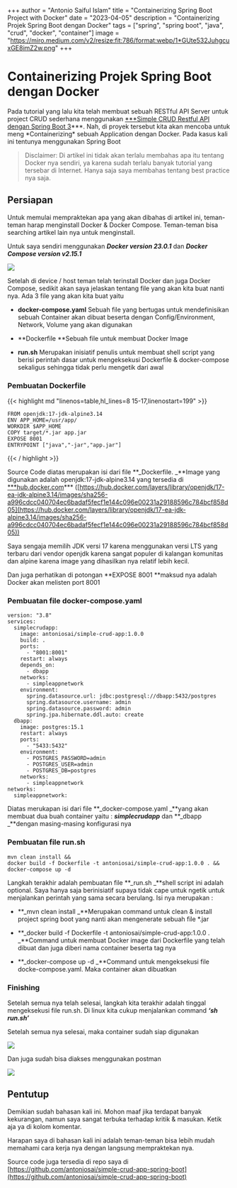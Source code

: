 +++
author = "Antonio Saiful Islam"
title = "Containerizing Spring Boot Project with Docker"
date = "2023-04-05"
description = "Containerizing Projek Spring Boot dengan Docker"
tags = ["spring", "spring boot", "java", "crud", "docker", "container"]
image = "https://miro.medium.com/v2/resize:fit:786/format:webp/1*GUte532JuhgcuxGE8imZ2w.png"
+++

# Containerizing Projek Spring Boot dengan Docker

Pada tutorial yang lalu kita telah membuat sebuah RESTful API Server untuk project CRUD sederhana menggunakan [\*\*\*Simple CRUD Restful API dengan Spring Boot 3](https://medium.com/@antoniosae/simple-crud-restful-api-dengan-spring-boot-3-1b92adfd3adc)*\*\*. Nah, di proyek tersebut kita akan mencoba untuk meng *Containerizing\* sebuah Application dengan Docker. Pada kasus kali ini tentunya menggunakan Spring Boot

> Disclaimer: Di artikel ini tidak akan terlalu membahas apa itu tentang Docker nya sendiri, ya karena sudah terlalu banyak tutorial yang tersebar di Internet. Hanya saja saya membahas tentang best practice nya saja.

## Persiapan

Untuk memulai mempraktekan apa yang akan dibahas di artikel ini, teman-teman harap menginstall Docker & Docker Compose. Teman-teman bisa searching artikel lain nya untuk menginstall.

Untuk saya sendiri menggunakan **_Docker version 23.0.1_** dan **_Docker Compose version v2.15.1_**

![](https://cdn-images-1.medium.com/max/2000/1*pa7hr99IEtOzZ0F7fu_Vcw.png)

Setelah di device / host teman telah terinstall Docker dan juga Docker Compose, sedikit akan saya jelaskan tentang file yang akan kita buat nanti nya. Ada 3 file yang akan kita buat yaitu

- **docker-compose.yaml**
  Sebuah file yang bertugas untuk mendefinisikan sebuah Container akan dibuat beserta dengan Config/Environment, Network, Volume yang akan digunakan

- **Dockerfile
  **Sebuah file untuk membuat Docker Image

- **run.sh**
  Merupakan inisiatif penulis untuk membuat shell script yang berisi perintah dasar untuk mengeksekusi Dockerfile & docker-compose sekaligus sehingga tidak perlu mengetik dari awal

### Pembuatan Dockerfile

{{< highlight md "linenos=table,hl_lines=8 15-17,linenostart=199" >}}

    FROM openjdk:17-jdk-alpine3.14
    ENV APP_HOME=/usr/app/
    WORKDIR $APP_HOME
    COPY target/*.jar app.jar
    EXPOSE 8001
    ENTRYPOINT ["java","-jar","app.jar"]

{{< / highlight >}}

Source Code diatas merupakan isi dari file **_Dockerfile. _**Image yang digunakan adalah openjdk:17-jdk-alpine3.14 yang tersedia di [\*\*\*hub.docker.com](http://hub.docker.com)\*\*\* ([https://hub.docker.com/layers/library/openjdk/17-ea-jdk-alpine3.14/images/sha256-a996cdcc040704ec6badaf5fecf1e144c096e00231a29188596c784bcf858d05](https://hub.docker.com/layers/library/openjdk/17-ea-jdk-alpine3.14/images/sha256-a996cdcc040704ec6badaf5fecf1e144c096e00231a29188596c784bcf858d05))

Saya sengaja memilih JDK versi 17 karena menggunakan versi LTS yang terbaru dari vendor openjdk karena sangat populer di kalangan komunitas dan alpine karena image yang dihasilkan nya relatif lebih kecil.

Dan juga perhatikan di potongan **EXPOSE 8001 **maksud nya adalah Docker akan melisten port 8001

### Pembuatan file docker-compose.yaml

    version: "3.8"
    services:
      simplecrudapp:
        image: antoniosai/simple-crud-app:1.0.0
        build: .
        ports:
          - "8001:8001"
        restart: always
        depends_on:
          - dbapp
        networks:
          - simpleappnetwork
        environment:
          spring.datasource.url: jdbc:postgresql://dbapp:5432/postgres
          spring.datasource.username: admin
          spring.datasource.password: admin
          spring.jpa.hibernate.ddl.auto: create
      dbapp:
        image: postgres:15.1
        restart: always
        ports:
          - "5433:5432"
        environment:
          - POSTGRES_PASSWORD=admin
          - POSTGRES_USER=admin
          - POSTGRES_DB=postgres
        networks:
          - simpleappnetwork
    networks:
      simpleappnetwork:

Diatas merukapan isi dari file **_docker-compose.yaml _**yang akan membuat dua buah container yaitu : **_simplecrudapp_** dan **_dbapp _**dengan masing-masing konfigurasi nya

### Pembuatan file run.sh

    mvn clean install &&
    docker build -f Dockerfile -t antoniosai/simple-crud-app:1.0.0 . &&
    docker-compose up -d

Langkah terakhir adalah pembuatan file **_run.sh _**shell script ini adalah optional. Saya hanya saja berinisiatif supaya tidak cape untuk ngetik untuk menjalankan perintah yang sama secara berulang. Isi nya merupakan :

- **_mvn clean install
  _**Merupakan command untuk clean & install project spring boot yang nanti akan mengenerate sebuah file \*.jar

- **_docker build -f Dockerfile -t antoniosai/simple-crud-app:1.0.0 .
  _**Command untuk membuat Docker image dari Dockerfile yang telah dibuat dan juga diberi nama container beserta tag nya

- **_docker-compose up -d
  _**Command untuk mengeksekusi file docke-compose.yaml. Maka container akan dibuatkan

### Finishing

Setelah semua nya telah selesai, langkah kita terakhir adalah tinggal mengeksekusi file run.sh. Di linux kita cukup menjalankan command **_‘sh run.sh’_**

Setelah semua nya selesai, maka container sudah siap digunakan

![](https://cdn-images-1.medium.com/max/3410/1*yQFUxNyvHKMYLtyJBV6WVw.png)

Dan juga sudah bisa diakses menggunakan postman

![](https://cdn-images-1.medium.com/max/2000/1*0nMQp87S1YUoZofo2XXFUA.png)

## Pentutup

Demikian sudah bahasan kali ini. Mohon maaf jika terdapat banyak kekurangan, namun saya sangat terbuka terhadap kritik & masukan. Ketik aja ya di kolom komentar.

Harapan saya di bahasan kali ini adalah teman-teman bisa lebih mudah memahami cara kerja nya dengan langsung mempraktekan nya.

Source code juga tersedia di repo saya di [https://github.com/antoniosai/simple-crud-app-spring-boot](https://github.com/antoniosai/simple-crud-app-spring-boot)
